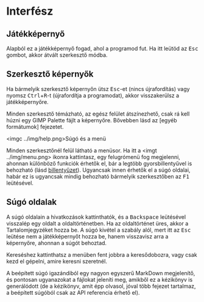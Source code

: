 Interfész
=========

Játékképernyő
-------------

Alapból ez a játékképernyő fogad, ahol a programod fut. Ha itt leütöd az <kbd>Esc</kbd> gombot, akkor átvált szerkesztő módba.

Szerkesztő képernyők
--------------------

Ha bármelyik szerkesztő képernyőn ütsz <kbd>Esc</kbd>-et (nincs újrafordítás) vagy nyomsz <kbd>Ctrl</kbd>+<kbd>R</kbd>-t
(újrafordítja a programodat), akkor visszakerülsz a játékképernyőre.

Minden szerkesztő témázható, az egész felület átszínezhető, csak rá kell húzni egy GIMP Palette fájlt a képernyőre. Bővebben
lásd az [egyéb formátumok] fejezetet.

<imgc ../img/help.png><fig>Súgó és a menü</fig>

Minden szerkesztőnél felül látható a menüsor. Ha itt a <imgt ../img/menu.png> ikonra kattintasz, egy felugrómenü fog megjelenni,
ahonnan különböző funkciók érhetők el, bár a legtöbb gyorsbillentyűvel is behozható (lásd [billentyűzet](#ui_kbd)). Ugyancsak
innen érhetők el a súgó oldalai, habár ez is ugyancsak mindig behozható bármelyik szerkesztőben az <kbd>F1</kbd> leütésével.

Súgó oldalak
------------

A súgó oldalain a hivatkozások kattinthatók, és a <kbd>Backspace</kbd> leütésével visszalép egy oldalt a oldaltörténetben.
Ha az oldaltörténet üres, akkor a Tartalomjegyzéket hozza be. A súgó kivétel a szabály alól, mert itt az <kbd>Esc</kbd> leütése
nem a játékképernyőt hozza be, hanem visszavisz arra a képernyőre, ahonnan a súgót behoztad.

Kereséshez kattinthatsz a menüben fent jobbra a keresődobozra, vagy csak kezd el gépelni, amire keresni szeretnél.

A beépített súgó igazándiból egy nagyon egyszerű MarkDown megjelenítő, és pontosan ugyanazokat a fájlokat jeleníti meg, amikből
ez a kézikönyv is generálódott (de a kézikönyv, amit épp olvasol, jóval több fejezet tartalmaz, a beépített súgóból csak az API
referencia érhető el).
